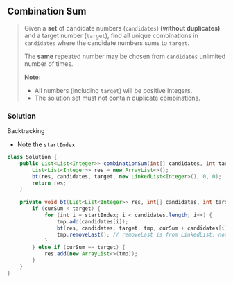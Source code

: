 ## Combination Sum

> Given a **set** of candidate numbers (`candidates`) **(without duplicates)** and a target number (`target`), find all unique combinations in `candidates` where the candidate numbers sums to `target`.
>
> The **same** repeated number may be chosen from `candidates` unlimited number of times.
>
> **Note:**
>
> - All numbers (including `target`) will be positive integers.
> - The solution set must not contain duplicate combinations.

### Solution

Backtracking

* Note the `startIndex`

```java
class Solution {
    public List<List<Integer>> combinationSum(int[] candidates, int target) {
        List<List<Integer>> res = new ArrayList<>();
        bt(res, candidates, target, new LinkedList<Integer>(), 0, 0);
        return res;
    }
    
    private void bt(List<List<Integer>> res, int[] candidates, int target, LinkedList<Integer> tmp, int curSum, int startIndex) {
        if (curSum < target) {
            for (int i = startIndex; i < candidates.length; i++) {
                tmp.add(candidates[i]);
                bt(res, candidates, target, tmp, curSum + candidates[i], i);
                tmp.removeLast(); // removeLast is from LinkedList, not from List interface!
            }
        } else if (curSum == target) {
            res.add(new ArrayList<>(tmp));
        }
    }
}
```

